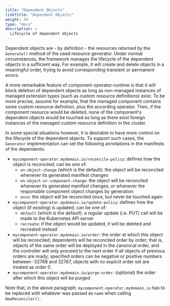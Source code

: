 ```yaml
---
title: "Dependent Objects"
linkTitle: "Dependent Objects"
weight: 30
type: "docs"
description: >
  Lifecycle of dependent objects
---
```


Dependent objects are - by definition - the resources returned by the `Generate()` method of the used resource generator.
Under normal circumstances, the framework manages the lifecycle of the dependent objects in a sufficient way.
For example, it will create and delete objects in a meaningful order, trying to avoid corresponding transient or permanent errors.

A more remarkable feature of component-operator-runtime is that it will block deletion of dependent objects
as long as non-managed instances of managed extension types (such as custom resource definitions) exist.
To be more precise, assume for example, that the managed component contains some custom resource definition, plus the according operator.
Then, if the component resource would be deleted, none of the component's dependent objects would be touched as long as there exist foreign
instances of the managed custom resource definition in the cluster.

In some special situations however, it is desirable to have more control on the lifecycle of the dependent objects.
To support such cases, the `Generator` implementation can set the following annotations in the manifests of the dependents:
- `mycomponent-operator.mydomain.io/reconcile-policy`: defines how the object is reconciled; can be one of:
  - `on-object-change` (which is the default): the object will be reconciled whenever its generated manifest changes
  - `on-object-or-component-change`: the object will be reconciled whenever its generated manifest changes, or whenever the responsible component object changes by generation
  - `once`: the object will be reconciled once, but never be touched again
- `mycomponent-operator.mydomain.io/update-policy`: defines how the object (if existing) is updated; can be one of:
  - `default` (which is the default): a regular update (i.e. PUT) call will be made to the Kubernetes API server
  - `recreate`: if the object would be updated, it will be deleted and recreated instead
- `mycomponent-operator.mydomain.io/order`: the order at which this object will be reconciled; dependents will be reconciled order by order; that is, objects of the same order will be deployed in the canonical order, and the controller will only proceed to the next order if all objects of previous orders are ready; specified orders can be negative or positive numbers between -32768 and 32767, objects with no explicit order set are treated as order 0.
- `mycomponent-operator.mydomain.io/purge-order`: (optional) the order after which this object will be purged

Note that, in the above paragraph, `mycomponent-operator.mydomain.io` has to be replaced with whatever was passed as `name` when calling `NewReconciler()`.


